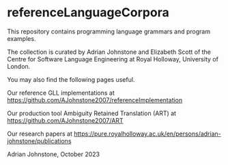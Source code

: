 # referenceLanguageCorpora

This repository contains programming language grammars and program examples.

The collection is curated by Adrian Johnstone and Elizabeth Scott of the Centre for Software Language Engineering at Royal Holloway, University of London.



You may also find the following pages useful.

Our reference GLL implementations at https://github.com/AJohnstone2007/referenceImplementation

Our production tool Ambiguity Retained Translation (ART) at https://github.com/AJohnstone2007/ART

Our research papers at https://pure.royalholloway.ac.uk/en/persons/adrian-johnstone/publications

Adrian Johnstone, October 2023
